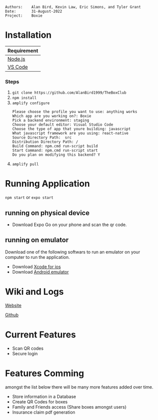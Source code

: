 ```
Authors:    Alan Bird, Kevin Law, Eric Simons, and Tyler Grant
Date:       31-August-2022
Project:    Boxie
```
# Installation

| Requirement |
| ----------- |
| [Node.js](https://nodejs.org/) |
| [VS Code](https://code.visualstudio.com/download)

### Steps

1. ` git clone https://github.com/AlanBird1999/TheBoxClub `
2. ` npm install `
3. ` amplify configure `
    ```
    Please choose the profile you want to use: anything works
    Which app are you working on?: Boxie
    Pick a backend environment: staging
    Choose your default editor: Visual Studio Code
    Choose the type of app that youre building: javascript
    What javascript framework are you using: react-native
    Source Directory Path:  src
    Distribution Directory Path: /
    Build Command: npm.cmd run-script build
    Start Command: npm.cmd run-script start
    Do you plan on modifying this backend? Y
    ```
4. `amplify pull `

# Running Application

` npm start `
or
`expo start`

## running on physical device

* Download Expo Go on your phone and scan the qr code.

## running on emulator

Download one of the following softwars to run an emulator on your computer to run the application.

* Download [Xcode for ios](https://developer.apple.com/xcode/resources/)
* Download [Android emulator](https://www.googleadservices.com/pagead/aclk?sa=L&ai=DChcSEwjP5qeLkfL5AhWKIa0GHTGuCHgYABAAGgJwdg&ohost=www.google.com&cid=CAASJeRoPY5mURzsDyceQobikgNe0oz2mq993XlOmzR3hKoPxaWtlUM&sig=AOD64_342kHEBWanxPi4URDpyYsOJYgqkg&q&adurl&ved=2ahUKEwjMz6GLkfL5AhX1IX0KHb_sDeIQ0Qx6BAgDEAE)

# Wiki and Logs

[Website](http://serverless-boxie-website.s3-website-us-west-1.amazonaws.com/)

[Github](https://github.com/AlanBird1999/BoxClub-Team-Website)

# Current Features

* Scan QR codes
* Secure login

# Features Comming

amongst the list below there will be many more features added over time.

* Store information in a Database
* Create QR Codes for boxes
* Family and Friends access (Share boxes amongst users)
* Insurance claim pdf generation
